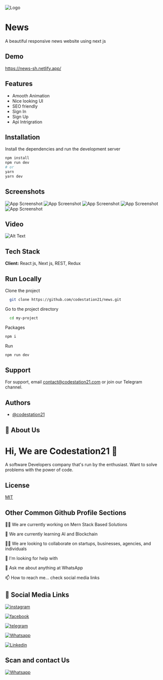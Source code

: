 
![Logo](https://firebasestorage.googleapis.com/v0/b/codestation21-42e53.appspot.com/o/CodeStation-21-logo.jpg?alt=media&token=b944de69-81fd-436a-85a8-96d693aa13cb)


# News

A  beautiful responsive news website using next js

## Demo

https://news-sh.netlify.app/
## Features

- Amooth Animation
- Nice looking UI
- SEO friendly
- Sign In
- Sign Up
- Api Intrigration

## Installation


Install the dependencies and run the development server

```bash
npm install
npm run dev
# or
yarn
yarn dev
```
## Screenshots

![App Screenshot](https://firebasestorage.googleapis.com/v0/b/codestation21-42e53.appspot.com/o/news.jpeg?alt=media&token=e5e8175b-e9b5-4dc1-afb4-bdeb057f3a6c)
![App Screenshot](https://firebasestorage.googleapis.com/v0/b/codestation21-42e53.appspot.com/o/news%202.png?alt=media&token=b762ab4d-41e9-4da9-aa74-79f0532d08b1)
![App Screenshot](https://firebasestorage.googleapis.com/v0/b/codestation21-42e53.appspot.com/o/news%205.jpeg?alt=media&token=1d7a8be3-ab5c-4c66-b1a6-659329a9a696)
![App Screenshot](https://firebasestorage.googleapis.com/v0/b/codestation21-42e53.appspot.com/o/news%203.jpeg?alt=media&token=6344337b-ca97-46de-8af1-122aa80effb7)
![App Screenshot](https://firebasestorage.googleapis.com/v0/b/codestation21-42e53.appspot.com/o/news%204.jpeg?alt=media&token=f9903194-43a7-4bc9-8ab6-c4fe21b5d600)





## Video

![Alt Text](https://media.giphy.com/media/MHsPpimFNj7PS7L8Hm/giphy.gif)
## Tech Stack

**Client:** 
React js, Next js, REST, Redux



## Run Locally

Clone the project

```bash
  git clone https://github.com/codestation21/news.git
```

Go to the project directory

```bash
  cd my-project
```
Packages
```bash
npm i 
```
Run
```bash
npm run dev
```
## Support

For support, email contact@codestation21.com or join our Telegram channel.


## Authors

- [@codestation21](https://www.github.com/codestation21)


## 🚀 About Us
# Hi, We are Codestation21 👋
A software Developers company that's run by the enthusiast. Want to solve problems with the power of code.


## License

[MIT](https://codestation21.com/licences)


## Other Common Github Profile Sections
👩‍💻 We are currently working on Mern Stack Based Solutions

🧠 We are currently learning AI and Blockchain

👯‍♀️ We are looking to collaborate on startups, businesses, agencies, and individuals

🤔 I'm looking for help with 

💬 Ask me about anything at WhatsApp

📫 How to reach me... check social media links




## 🔗 Social Media Links

[![instagram](https://firebasestorage.googleapis.com/v0/b/codestation21-42e53.appspot.com/o/icons%2F1298747_instagram_brand_logo_social%20media_icon.png?alt=media&token=cdc628d8-3314-4abc-8d24-98b4d3e35028)](https://www.instagram.com/codestation21)

[![facebook](https://firebasestorage.googleapis.com/v0/b/codestation21-42e53.appspot.com/o/icons%2F5296500_fb_social%20media_facebook_facebook%20logo_social%20network_icon.png?alt=media&token=b023f508-5302-4b6a-89a8-0d9dbeed3265)](https://www.facebook.com/codestation21)

[![telegram](https://firebasestorage.googleapis.com/v0/b/codestation21-42e53.appspot.com/o/icons%2F4375108_logo_telegram_icon.png?alt=media&token=811c5566-0ce9-49bb-ad7d-04c2b5b190a2)](https://t.me/codestation21)


[![Whatsapp](https://firebasestorage.googleapis.com/v0/b/codestation21-42e53.appspot.com/o/icons%2F4362952_whatsapp_logo_social%20media_messaging%20app_icon.png?alt=media&token=ecb49d2f-dc7c-43a5-8240-611289941a5c)](https://wa.me/message/KMNVLHTT5YR2N1)


[![Linkedin](https://firebasestorage.googleapis.com/v0/b/codestation21-42e53.appspot.com/o/icons%2F1298749_linkedin_icon.png?alt=media&token=472340d3-2b74-4a74-97bc-585ca8db7296)](https://www.linkedin.com/company/codestation21)


## Scan and contact Us
[![Whatsapp](https://firebasestorage.googleapis.com/v0/b/codestation21-42e53.appspot.com/o/codestation%20qr%20code%20r.jpeg?alt=media&token=5aed4fac-e49f-4c64-a750-fb396b515063)](https://wa.me/message/KMNVLHTT5YR2N1)
